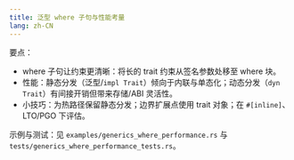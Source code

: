 ```yaml
---
title: 泛型 where 子句与性能考量
lang: zh-CN
---
```


要点：

- where 子句让约束更清晰：将长的 trait 约束从签名参数处移至 where 块。
- 性能：静态分发（泛型/`impl Trait`）倾向于内联与单态化；动态分发（`dyn Trait`）有间接开销但带来存储/ABI 灵活性。
- 小技巧：为热路径保留静态分发；边界扩展点使用 trait 对象；在 `#[inline]`、LTO/PGO 下评估。

示例与测试：见 `examples/generics_where_performance.rs` 与 `tests/generics_where_performance_tests.rs`。
